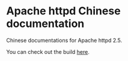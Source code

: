 # Apache httpd Chinese documentation
Chinese documentations for Apache httpd 2.5.

You can check out the build [here](http://docs.codeingboy.me/httpd-docs-2.5.0.zh-cn/).
